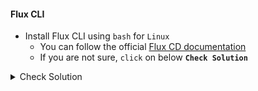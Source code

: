 #### Flux CLI
- Install Flux CLI using `bash` for `Linux`
    - You can follow the official [Flux CD documentation](https://fluxcd.io/flux/installation/#install-the-flux-cli)
    - If you are not sure, `click` on below **`Check Solution`**

<details><summary>Check Solution</summary>

```
curl -s https://fluxcd.io/install.sh | sudo bash
```{{exec}}

</details>

<br>
  
#### Check the **version** of Flux CLI

```
flux -v
```{{exec}}

  

#### Check **Flux CLI commands list** using the `-h` help tag

```
flux -h
```{{exec}}

<br>

###### ****If you face any issue or have a new suggestion, please raise it here: [issues tracker](https://github.com/sidd-harth/fluxcd-tracker/issues)*